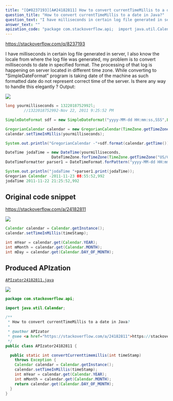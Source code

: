 ```yaml
---
title: "[Q#8237193][A#24182811] How to convert currentTimeMillis to a date in Java?"
question_title: "How to convert currentTimeMillis to a date in Java?"
question_text: "I have milliseconds in certain log file generated in server, I also know the locale from where the log file was generated, my problem is to convert milliseconds to date in specified format. The processing of that log is happening on server located in different time zone. While converting to \"SimpleDateFormat\" program is taking date of the machine as such formatted date do not represent correct time of the server. Is there any way to handle this elegantly ? Output:"
answer_text: ""
apization_code: "package com.stackoverflow.api;  import java.util.Calendar;  /**  * How to convert currentTimeMillis to a date in Java?  *  * @author APIzator  * @see <a href=\"https://stackoverflow.com/a/24182811\">https://stackoverflow.com/a/24182811</a>  */ public class APIzator24182811 {    public static int convertCurrenttimemillis(int timeStamp)     throws Exception {     Calendar calendar = Calendar.getInstance();     calendar.setTimeInMillis(timeStamp);     int mYear = calendar.get(Calendar.YEAR);     int mMonth = calendar.get(Calendar.MONTH);     return calendar.get(Calendar.DAY_OF_MONTH);   } }"
---
```


https://stackoverflow.com/q/8237193

I have milliseconds in certain log file generated in server, I also know the locale from where the log file was generated, my problem is to convert milliseconds to date in specified format.
The processing of that log is happening on server located in different time zone. While converting to &quot;SimpleDateFormat&quot; program is taking date of the machine as such formatted date do not represent correct time of the server. Is there any way to handle this elegantly ?
Output:


<div class="code-logo"><img src="/stackoverflow.png" /></div>

```java
long yourmilliseconds = 1322018752992l;
        //1322018752992-Nov 22, 2011 9:25:52 PM 

SimpleDateFormat sdf = new SimpleDateFormat("yyyy-MM-dd HH:mm:ss,SSS",Locale.US);

GregorianCalendar calendar = new GregorianCalendar(TimeZone.getTimeZone("US/Central"));
calendar.setTimeInMillis(yourmilliseconds);

System.out.println("GregorianCalendar -"+sdf.format(calendar.getTime()));

DateTime jodaTime = new DateTime(yourmilliseconds, 
                    DateTimeZone.forTimeZone(TimeZone.getTimeZone("US/Central")));
DateTimeFormatter parser1 = DateTimeFormat.forPattern("yyyy-MM-dd HH:mm:ss,SSS");

System.out.println("jodaTime "+parser1.print(jodaTime));
Gregorian Calendar -2011-11-23 08:55:52,992
jodaTime 2011-11-22 21:25:52,992
```


## Original code snippet

https://stackoverflow.com/a/24182811



<div class="code-logo"><img src="/stackoverflow.png" /></div>

```java
Calendar calendar = Calendar.getInstance();
calendar.setTimeInMillis(timeStamp);

int mYear = calendar.get(Calendar.YEAR);
int mMonth = calendar.get(Calendar.MONTH);
int mDay = calendar.get(Calendar.DAY_OF_MONTH);
```

## Produced APIzation

[`APIzator24182811.java`](https://github.com/pasqualesalza/apization-temp/raw/main/data/search/APIzator24182811.java)

<div class="code-logo"><img src="/apizator.png" /></div>

```java
package com.stackoverflow.api;

import java.util.Calendar;

/**
 * How to convert currentTimeMillis to a date in Java?
 *
 * @author APIzator
 * @see <a href="https://stackoverflow.com/a/24182811">https://stackoverflow.com/a/24182811</a>
 */
public class APIzator24182811 {

  public static int convertCurrenttimemillis(int timeStamp)
    throws Exception {
    Calendar calendar = Calendar.getInstance();
    calendar.setTimeInMillis(timeStamp);
    int mYear = calendar.get(Calendar.YEAR);
    int mMonth = calendar.get(Calendar.MONTH);
    return calendar.get(Calendar.DAY_OF_MONTH);
  }
}

```
